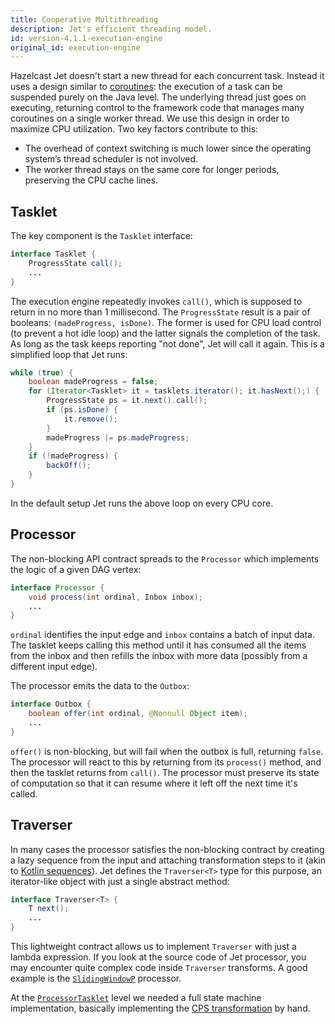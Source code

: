 ```yaml
---
title: Cooperative Multithreading
description: Jet's efficient threading model.
id: version-4.1.1-execution-engine
original_id: execution-engine
---
```


Hazelcast Jet doesn't start a new thread for each concurrent task.
Instead it uses a design similar to
[coroutines](https://github.com/Kotlin/KEEP/blob/master/proposals/coroutines.md):
the execution of a task can be suspended purely on the Java level. The
underlying thread just goes on executing, returning control to the
framework code that manages many coroutines on a single worker thread.
We use this design in order to maximize CPU utilization. Two key factors
contribute to this:

- The overhead of context switching is much lower since the operating
  system’s thread scheduler is not involved.
- The worker thread stays on the same core for longer periods,
  preserving the CPU cache lines.

## Tasklet

The key component is the `Tasklet` interface:

```java
interface Tasklet {
    ProgressState call();
    ...
}
```

The execution engine repeatedly invokes `call()`, which is supposed to
return in no more than 1 millisecond. The `ProgressState` result is a
pair of booleans: `(madeProgress, isDone)`. The former is used for CPU
load control (to prevent a hot idle loop) and the latter signals the
completion of the task. As long as the task keeps reporting "not done",
Jet will call it again. This is a simplified loop that Jet runs:

```java
while (true) {
    boolean madeProgress = false;
    for (Iterator<Tasklet> it = tasklets.iterator(); it.hasNext();) {
        ProgressState ps = it.next().call();
        if (ps.isDone) {
            it.remove();
        }
        madeProgress |= ps.madeProgress;
    }
    if (!madeProgress) {
        backOff();
    }
}
```

In the default setup Jet runs the above loop on every CPU core.

## Processor

The non-blocking API contract spreads to the `Processor` which
implements the logic of a given DAG vertex:

```java
interface Processor {
    void process(int ordinal, Inbox inbox);
    ...
}
```

`ordinal` identifies the input edge and `inbox` contains a batch of
input data. The tasklet keeps calling this method until it has consumed
all the items from the inbox and then refills the inbox with more data
(possibly from a different input edge).

The processor emits the data to the `Outbox`:

```java
interface Outbox {
    boolean offer(int ordinal, @Nonnull Object item);
    ...
}
```

`offer()` is non-blocking, but will fail when the outbox is full,
returning `false`. The processor will react to this by returning from
its `process()` method, and then the tasklet returns from `call()`. The
processor must preserve its state of computation so that it can resume
where it left off the next time it's called.

## Traverser

In many cases the processor satisfies the non-blocking contract by
creating a lazy sequence from the input and attaching transformation
steps to it (akin to [Kotlin
sequences](https://kotlinlang.org/docs/reference/sequences.html)). Jet
defines the `Traverser<T>` type for this purpose, an iterator-like
object with just a single abstract method:

```java
interface Traverser<T> {
    T next();
    ...
}
```

This lightweight contract allows us to implement `Traverser` with just a
lambda expression. If you look at the source code of Jet processor,
you may encounter quite complex code inside `Traverser` transforms. A
good example is the
[`SlidingWindowP`](https://github.com/hazelcast/hazelcast-jet/blob/v4.1.1/hazelcast-jet-core/src/main/java/com/hazelcast/jet/impl/processor/SlidingWindowP.java#L207)
processor.

At the
[`ProcessorTasklet`](https://github.com/hazelcast/hazelcast-jet/blob/v4.1.1/hazelcast-jet-core/src/main/java/com/hazelcast/jet/impl/execution/ProcessorTasklet.java#L259)
level we needed a full state machine implementation, basically
implementing the [CPS
transformation](https://github.com/Kotlin/KEEP/blob/master/proposals/coroutines.md#implementation-details)
by hand.
